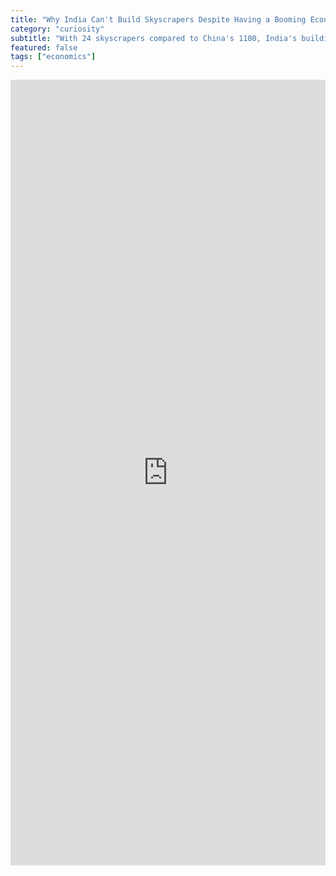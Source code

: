 ```yaml
---
title: "Why India Can't Build Skyscrapers Despite Having a Booming Economy"
category: "curiosity"
subtitle: "With 24 skyscrapers compared to China's 1100, India's building restrictions are reshaping its cities in unexpected ways. The reason? FSI regulations."
featured: false
tags: ["economics"]
---
```


<iframe src="https://www.linkedin.com/embed/feed/update/urn:li:share:7017412583619993600" height="1257" width="504" frameborder="0" allowfullscreen="" title="Embedded post"></iframe>
